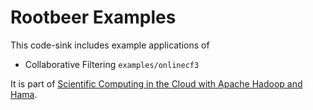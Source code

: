 Rootbeer Examples
================

This code-sink includes example applications of

- Collaborative Filtering `examples/onlinecf3`

It is part of [Scientific Computing in the Cloud with Apache Hadoop and Hama](http://hadoop.illecker.at).
